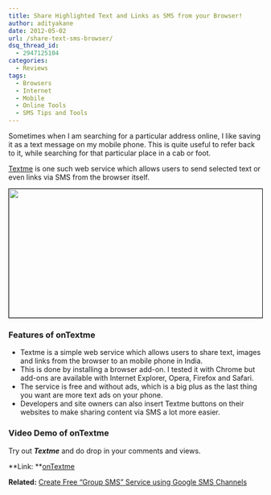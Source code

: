 ```yaml
---
title: Share Highlighted Text and Links as SMS from your Browser!
author: adityakane
date: 2012-05-02
url: /share-text-sms-browser/
dsq_thread_id:
  - 2947125104
categories:
  - Reviews
tags:
  - Browsers
  - Internet
  - Mobile
  - Online Tools
  - SMS Tips and Tools
---
```

Sometimes when I am searching for a particular address online, I like saving it as a text message on my mobile phone. This is quite useful to refer back to it, while searching for that particular place in a cab or foot.

<a href="http://ontextme.com" onclick="_gaq.push(['_trackEvent', 'outbound-article', 'http://ontextme.com', 'Textme']);" >Textme</a> is one such web service which allows users to send selected text or even links via SMS from the browser itself.

<a href="http://devilsworkshop.org/share-text-sms-browser/text_sms_browser/" rel="attachment wp-att-57458"><img class="alignnone size-full wp-image-57458" style="border-image: initial; border-width: 1px; border-color: black; border-style: solid;" title="Sending Content From Browser to SMS" src="http://cdn.devilsworkshop.org/files/2012/05/text_sms_browser.png" alt="" width="647" height="256" /></a>

### Features of onTextme

  * Textme is a simple web service which allows users to share text, images and links from the browser to an mobile phone in India.
  * This is done by installing a browser add-on. I tested it with Chrome but add-ons are available with Internet Explorer, Opera, Firefox and Safari.
  * The service is free and without ads, which is a big plus as the last thing you want are more text ads on your phone.
  * Developers and site owners can also insert Textme buttons on their websites to make sharing content via SMS a lot more easier.

### Video Demo of onTextme



Try out ***Textme*** and do drop in your comments and views.

**Link: **<a href="http://ontextme.com" onclick="_gaq.push(['_trackEvent', 'outbound-article', 'http://ontextme.com', 'onTextme']);" >onTextme</a>

**Related:** [Create Free &#8220;Group SMS&#8221; Service using Google SMS Channels][1]

 [1]: http://devilsworkshop.org/free-group-sms-service-your-friends-circle-using-google-sms-channels/
